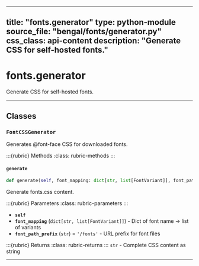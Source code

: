 
---
title: "fonts.generator"
type: python-module
source_file: "bengal/fonts/generator.py"
css_class: api-content
description: "Generate CSS for self-hosted fonts."
---

# fonts.generator

Generate CSS for self-hosted fonts.

---

## Classes

### `FontCSSGenerator`


Generates @font-face CSS for downloaded fonts.




:::{rubric} Methods
:class: rubric-methods
:::
#### `generate`
```python
def generate(self, font_mapping: dict[str, list[FontVariant]], font_path_prefix: str = '/fonts') -> str
```

Generate fonts.css content.



:::{rubric} Parameters
:class: rubric-parameters
:::
- **`self`**
- **`font_mapping`** (`dict[str, list[FontVariant]]`) - Dict of font name -> list of variants
- **`font_path_prefix`** (`str`) = `'/fonts'` - URL prefix for font files

:::{rubric} Returns
:class: rubric-returns
:::
`str` - Complete CSS content as string




---
